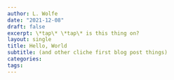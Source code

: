 ```yaml
---
author: L. Wolfe
date: "2021-12-08"
draft: false
excerpt: \*tap\* \*tap\* is this thing on?
layout: single
title: Hello, World
subtitle: (and other cliche first blog post things)
categories:
tags:
---
```


